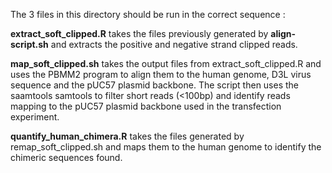 The 3 files in this directory should be run in the correct sequence :

<b>extract_soft_clipped.R</b> takes the files previously generated by <b>align-script.sh</b> and extracts the positive and negative strand clipped reads.

<b>map_soft_clipped.sh</b> takes the output files from extract_soft_clipped.R and uses the PBMM2 program to align them to the human genome, D3L virus sequence and the pUC57 plasmid backbone. 
The script then uses the saamtools samtools to filter short reads (<100bp) and identify reads mapping to the pUC57 plasmid backbone used in the transfection experiment.

<b>quantify_human_chimera.R</b> takes the files generated by remap_soft_clipped.sh and maps them to the human genome to identify the chimeric sequences found.
